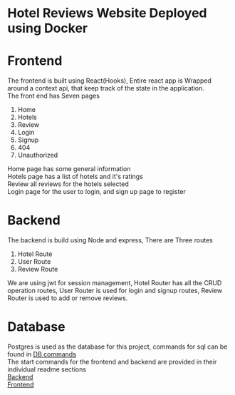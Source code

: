 # Hotel Reviews Website Deployed using Docker
# Frontend
The frontend is built using React(Hooks), Entire react app is Wrapped around a context api, that keep track of the state in the application. <br />
The front end has Seven pages<br />
<ol>
  <li>Home</li>
  <li>Hotels</li>
  <li>Review</li>
  <li>Login</li>
  <li>Signup</li>
  <li>404</li>
  <li>Unauthorized</li>
</ol>
Home page has some general information
<br />
Hotels page has a list of hotels and it's ratings
<br />
Review all reviews for the hotels selected
<br />
Login page for the user to login, and sign up page to register

# Backend
The backend is build using Node and express, There are Three routes
<br />
<ol>
<li>Hotel Route</li>
<li>User Route</li>
<li>Review Route</li>
</ol>
We are using jwt for session management, Hotel Router has all the CRUD operation routes, User Router is used for login and signup routes, Review Router is used to add or remove reviews.

# Database
Postgres is used as the database for this project, commands for sql can be found in 
<a href="https://github.com/Kshashum/HotelReviewsDocker/blob/main/backend/db.sql" target="_blank">DB commands</a>
<br />
The start commands for the frontend and backend are provided in their individual readme sections
<br />
<a href="https://github.com/Kshashum/HotelReviewsDocker/blob/main/backend/README.md" target="_blank">Backend</a>
<br />
<a href="https://github.com/Kshashum/HotelReviewsDocker/blob/main/react_frontend/README.md">Frontend</a>